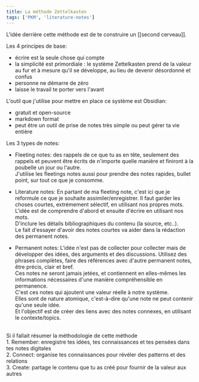 ```yaml
---
title: La méthode Zettelkasten
tags: ['PKM', 'literature-notes']
---
```


L'idée derrière cette méthode est de te construire un [[second cerveau]]. 

Les 4 principes de base:
- écrire est la seule chose qui compte
- la simplicité est primordiale : le système Zettelkasten prend de la valeur au fur et à mesure qu'il se développe, au lieu de devenir désordonné et confus
- personne ne démarre de zéro 
- laisse le travail te porter vers l'avant

L'outil que j'utilise pour mettre en place ce système est Obsidian:
- gratuit et open-source
- markdown format
- peut être un outil de prise de notes très simple ou peut gérer ta vie entière

Les 3 types de notes:
- Fleeting notes: des rappels de ce que tu as en tête, seulement des rappels et peuvent être écrits de n'importe quelle manière et finiront à la poubelle un jour ou l'autre.<br/>
  J'utilise les fleetings notes aussi pour prendre des notes rapides, bullet point, sur tout ce que je consomme. 
  
- Literature notes: En partant de ma fleeting note, c'est ici que je reformule ce que je souhaite assimiler/enregistrer. Il faut garder les choses courtes, extrémement sélectif, en utilisant nos propres mots.<br/>
  L'idée est de comprendre d'abord et ensuite d'écrire en utilisant nos mots.<br/>
  D'inclure les détails bibliographiques du contenu (la source, etc..).<br/>
  Le fait d'essayer d'avoir des notes courtes va aider dans la rédaction des permanent notes.
  
- Permanent notes: L'idée n'est pas de collecter pour collecter mais de développer des idées, des arguments et des discussions. Utilisez des phrases complètes, faire des références avec d'autre permanent notes, être précis, clair et bref.<br/>
  Ces notes ne seront jamais jetées, et contiennent en elles-mêmes les informations nécessaires d'une manière compréhensible en permanence.<br/>
  C'est ces notes qui ajoutent une valeur réelle à notre système.<br/>
  Elles sont de nature atomique, c'est-à-dire qu'une note ne peut contenir qu'une seule idée. <br/>
  Et l'objectif est de créer des liens avec des notes connexes, en utilisant le contexte/topics.

<br/>
Si il fallait résumer la méthodologie de cette méthode<br/>
1. Remember: enregistre tes idées, tes connaissances et tes pensées dans tes notes digitales<br/>
2. Connect: organise tes connaissances pour révéler des patterns et des relations<br/>
3. Create: partage le contenu que tu as créé pour fournir de la valeur aux autres